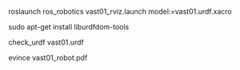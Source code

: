 roslaunch ros_robotics vast01_rviz.launch model:=vast01.urdf.xacro


sudo apt-get install liburdfdom-tools

check_urdf vast01.urdf

evince vast01_robot.pdf
